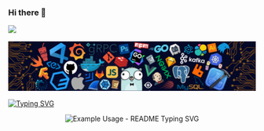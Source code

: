 ### Hi there 👋

![](./assets/welcome.svg)

<!-- my-skills -->
![](./assets/skills.png)


[![Typing SVG](https://readme-typing-svg.demolab.com?font=Fira+Code&pause=1000&color=617172&center=true&vCenter=true&width=435&lines=Welcome+to+My+Profile!;Always+learning+new+things...;%E4%BD%A0%E5%BD%93%E5%83%8F%E9%A3%9E%E9%B8%9F%E9%A3%9E%E5%BE%80%E4%BD%A0%E7%9A%84%E5%B1%B1)](https://git.io/typing-svg)

<p align="center">
  <img src="https://readme-typing-svg.demolab.com?font=Fira+Code&pause=1000&color=617172&center=true&vCenter=true&width=435&lines=Welcome+to+My+Profile!;Always+learning+new+things...;%E4%BD%A0%E5%BD%93%E5%83%8F%E9%A3%9E%E9%B8%9F%E9%A3%9E%E5%BE%80%E4%BD%A0%E7%9A%84%E5%B1%B1" alt="Example Usage - README Typing SVG">
</p>

<!--
**zagss/zagss** is a ✨ _special_ ✨ repository because its `README.md` (this file) appears on your GitHub profile.

Here are some ideas to get you started:

- 🔭 I’m currently working on ...
- 🌱 I’m currently learning ...
- 👯 I’m looking to collaborate on ...
- 🤔 I’m looking for help with ...
- 💬 Ask me about ...
- 📫 How to reach me: ...
- 😄 Pronouns: ...
- ⚡ Fun fact: ...
-->
